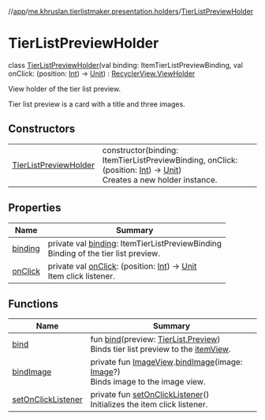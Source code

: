 //[app](../../../index.md)/[me.khruslan.tierlistmaker.presentation.holders](../index.md)/[TierListPreviewHolder](index.md)

# TierListPreviewHolder

class [TierListPreviewHolder](index.md)(val binding: ItemTierListPreviewBinding, val onClick: (position: [Int](https://kotlinlang.org/api/latest/jvm/stdlib/kotlin/-int/index.html)) -&gt; [Unit](https://kotlinlang.org/api/latest/jvm/stdlib/kotlin/-unit/index.html)) : [RecyclerView.ViewHolder](https://developer.android.com/reference/kotlin/androidx/recyclerview/widget/RecyclerView.ViewHolder.html)

View holder of the tier list preview.

Tier list preview is a card with a title and three images.

## Constructors

| | |
|---|---|
| [TierListPreviewHolder](-tier-list-preview-holder.md) | constructor(binding: ItemTierListPreviewBinding, onClick: (position: [Int](https://kotlinlang.org/api/latest/jvm/stdlib/kotlin/-int/index.html)) -&gt; [Unit](https://kotlinlang.org/api/latest/jvm/stdlib/kotlin/-unit/index.html))<br>Creates a new holder instance. |

## Properties

| Name | Summary |
|---|---|
| [binding](binding.md) | private val [binding](binding.md): ItemTierListPreviewBinding<br>Binding of the tier list preview. |
| [onClick](on-click.md) | private val [onClick](on-click.md): (position: [Int](https://kotlinlang.org/api/latest/jvm/stdlib/kotlin/-int/index.html)) -&gt; [Unit](https://kotlinlang.org/api/latest/jvm/stdlib/kotlin/-unit/index.html)<br>Item click listener. |

## Functions

| Name | Summary |
|---|---|
| [bind](bind.md) | fun [bind](bind.md)(preview: [TierList.Preview](../../me.khruslan.tierlistmaker.data.models.tierlist/-tier-list/-preview/index.md))<br>Binds tier list preview to the [itemView](../../../../app/me.khruslan.tierlistmaker.presentation.holders/-tier-list-preview-holder/item-view.md). |
| [bindImage](bind-image.md) | private fun [ImageView](https://developer.android.com/reference/kotlin/android/widget/ImageView.html).[bindImage](bind-image.md)(image: [Image](../../me.khruslan.tierlistmaker.data.models.tierlist.image/-image/index.md)?)<br>Binds image to the image view. |
| [setOnClickListener](set-on-click-listener.md) | private fun [setOnClickListener](set-on-click-listener.md)()<br>Initializes the item click listener. |
